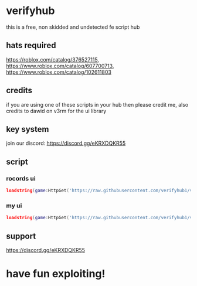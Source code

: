 # verifyhub
this is a free, non skidded and undetected fe script hub
## hats required
https://roblox.com/catalog/376527115, https://www.roblox.com/catalog/607700713, https://www.roblox.com/catalog/102611803
## credits
if you are using one of these scripts in your hub then please credit me, also credits to dawid on v3rm for the ui library
## key system

join our discord: https://discord.gg/eKRXDQKR55

## script

### rocords ui
```lua
loadstring(game:HttpGet('https://raw.githubusercontent.com/verifyhub1/verifyhub/main/ui1.lua'))()
```

### my ui
```lua
loadstring(game:HttpGet('https://raw.githubusercontent.com/verifyhub1/verifyhub/main/ui2.lua'))()
```
## support
https://discord.gg/eKRXDQKR55
# have fun exploiting!
